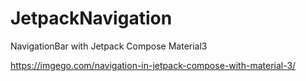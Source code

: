 # JetpackNavigation

NavigationBar with Jetpack Compose Material3

https://imgego.com/navigation-in-jetpack-compose-with-material-3/